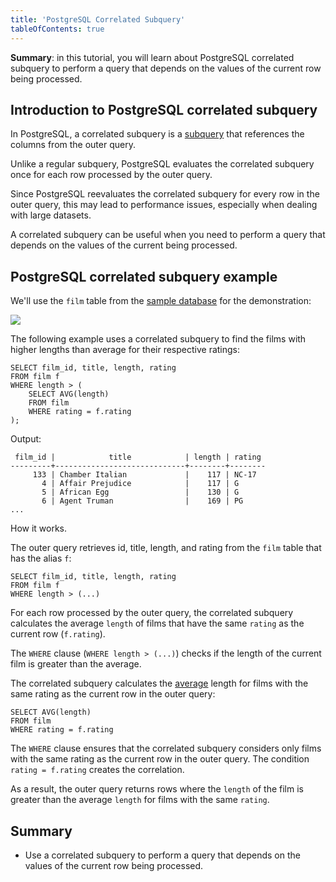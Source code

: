 ```yaml
---
title: 'PostgreSQL Correlated Subquery'
tableOfContents: true
---
```


**Summary**: in this tutorial, you will learn about PostgreSQL correlated subquery to perform a query that depends on the values of the current row being processed.



## Introduction to PostgreSQL correlated subquery



In PostgreSQL, a correlated subquery is a [subquery](/docs/postgresql/postgresql-subquery) that references the columns from the outer query.



Unlike a regular subquery, PostgreSQL evaluates the correlated subquery once for each row processed by the outer query.



Since PostgreSQL reevaluates the correlated subquery for every row in the outer query, this may lead to performance issues, especially when dealing with large datasets.



A correlated subquery can be useful when you need to perform a query that depends on the values of the current being processed.



## PostgreSQL correlated subquery example



We'll use the `film` table from the [sample database](https://www.postgresqltutorial.com/postgresql-getting-started/postgresql-sample-database/) for the demonstration:



![](https://www.postgresqltutorial.com/wp-content/uploads/2019/05/film.png)



The following example uses a correlated subquery to find the films with higher lengths than average for their respective ratings:



```
SELECT film_id, title, length, rating
FROM film f
WHERE length > (
    SELECT AVG(length)
    FROM film
    WHERE rating = f.rating
);
```



Output:



```
 film_id |            title            | length | rating
---------+-----------------------------+--------+--------
     133 | Chamber Italian             |    117 | NC-17
       4 | Affair Prejudice            |    117 | G
       5 | African Egg                 |    130 | G
       6 | Agent Truman                |    169 | PG
...
```



How it works.



The outer query retrieves id, title, length, and rating from the `film` table that has the alias `f`:



```
SELECT film_id, title, length, rating
FROM film f
WHERE length > (...)
```



For each row processed by the outer query, the correlated subquery calculates the average `length` of films that have the same `rating` as the current row (`f.rating`).



The `WHERE` clause (`WHERE length > (...)`) checks if the length of the current film is greater than the average.



The correlated subquery calculates the [average](https://www.postgresqltutorial.com/postgresql-aggregate-functions/postgresql-avg-function/) length for films with the same rating as the current row in the outer query:



```
SELECT AVG(length)
FROM film
WHERE rating = f.rating
```



The `WHERE` clause ensures that the correlated subquery considers only films with the same rating as the current row in the outer query. The condition `rating = f.rating` creates the correlation.



As a result, the outer query returns rows where the `length` of the film is greater than the average `length` for films with the same `rating`.



## Summary



- Use a correlated subquery to perform a query that depends on the values of the current row being processed.
